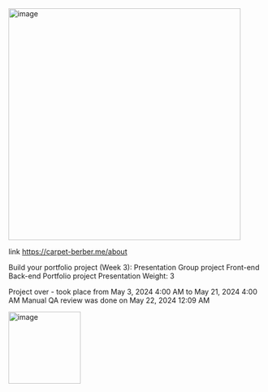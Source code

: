 <img width="457" alt="image" src="https://github.com/Ayoub-oumha/MVP/assets/140417193/6dcc2a67-6712-45cd-9cf3-3cc6e34a7838">

link https://carpet-berber.me/about

Build your portfolio project (Week 3): Presentation
Group project
Front-end
Back-end
Portfolio project
Presentation
 Weight: 3

 Project over - took place from May 3, 2024 4:00 AM to May 21, 2024 4:00 AM
 Manual QA review was done on May 22, 2024 12:09 AM
 
 <img width="142" alt="image" src="https://github.com/Ayoub-oumha/MVP/assets/140417193/64b1fa51-9b71-4c45-afae-af8a151f7244">

